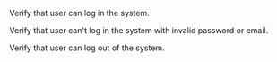 Verify that user can log in the system.

Verify that user can't log in the system with invalid password or email.

Verify that user can log out of the system.
